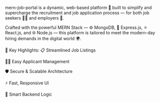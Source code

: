 mern-job-portal is a dynamic, web-based platform 🚀 built to simplify and supercharge the recruitment and job application process — for both job seekers 🧑‍💻 and employers 🏢.

Crafted with the powerful MERN Stack —
⚙️ MongoDB,
🔁 Express.js,
⚛️ React.js, and
🌐 Node.js —
this platform is tailored to meet the modern-day hiring demands in the digital world 🌍.

🌟 Key Highlights:
📋 Streamlined Job Listings

🧑‍💼 Easy Applicant Management

🛡️ Secure & Scalable Architecture

⚡ Fast, Responsive UI

🧠 Smart Backend Logic

